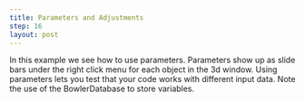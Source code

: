 ```yaml
---
title: Parameters and Adjustments
step: 16
layout: post
---
```


In this example we see how to use parameters. Parameters show up as slide bars under the right click menu for each object in the 3d window. 
Using parameters lets you test that your code works with different input data. Note the use of the BowlerDatabase to store variables. 

<script src="https://gist.github.com/madhephaestus/ca2cfbba52c848da45e7.js"></script>

